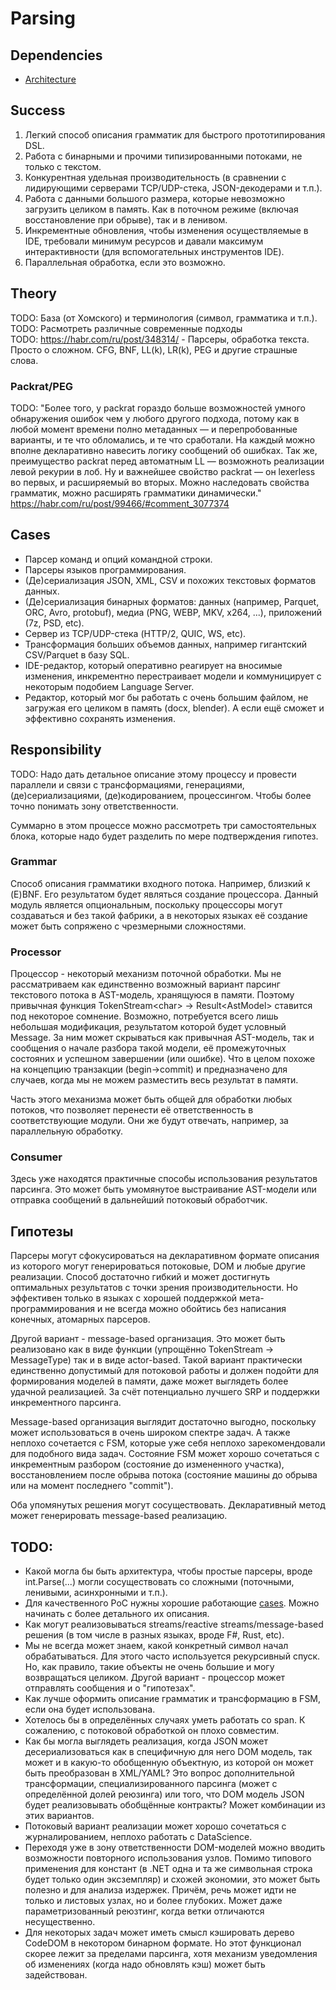 # Parsing

## Dependencies
* [Architecture](architecture.md)

## Success
1. Легкий способ описания грамматик для быстрого прототипирования DSL.
2. Работа с бинарными и прочими типизированными потоками, не только с текстом.
3. Конкурентная удельная производительность (в сравнении с лидирующими серверами
   TCP/UDP-стека, JSON-декодерами и т.п.).
4. Работа с данными большого размера, которые невозможно загрузить целиком в
   память. Как в поточном режиме (включая восстановление при обрыве), так и в
   ленивом.
5. Инкрементные обновления, чтобы изменения осуществляемые в IDE, требовали
   минимум ресурсов и давали максимум интерактивности (для вспомогательных
   инструментов IDE).
6. Параллельная обработка, если это возможно.

## Theory
TODO: База (от Хомского) и терминология (символ, грамматика и т.п.).  
TODO: Расмотреть различные современные подходы  
TODO: https://habr.com/ru/post/348314/ - Парсеры, обработка текста. Просто о
сложном. CFG, BNF, LL(k), LR(k), PEG и другие страшные слова.  

### Packrat/PEG
TODO: "Более того, у packrat гораздо больше возможностей умного обнаружения
ошибок чем у любого другого подхода, потому как в любой момент времени полно
метаданных — и перепробованные варианты, и те что обломались, и те что
сработали. На каждый можно вполне декларативно навесить логику сообщений об
ошибках. Так же, преимущество packrat перед автоматным LL — возможноть
реализации левой рекурии в лоб. Ну и важнейшее свойство packrat — он lexerless
во первых, и расширяемый во вторых. Можно наследовать свойства грамматик, можно
расширять грамматики динамически."
https://habr.com/ru/post/99466/#comment_3077374  

## Cases
* Парсер команд и опций командной строки.
* Парсеры языков программирования. 
* (Де)сериализация JSON, XML, CSV и похожих текстовых форматов данных.
* (Де)сериализация бинарных форматов: данных (например, Parquet, ORC, Avro,
  protobuf), медиа (PNG, WEBP, MKV, x264, ...), приложений (7z, PSD, etc).
* Сервер из TCP/UDP-стека (HTTP/2, QUIC, WS, etc).
* Трансформация больших объемов данных, например гигантский CSV/Parquet в
  базу SQL. 
* IDE-редактор, который оперативно реагирует на вносимые изменения,
  инкрементно перестраивает модели и коммуницирует с некоторым подобием
  Language Server.
* Редактор, который мог бы работать с очень большим файлом, не загружая его
  целиком в память (docx, blender). А если ещё сможет и эффективно сохранять
  изменения.

## Responsibility
TODO: Надо дать детальное описание этому процессу и провести параллели и связи с
трансформациями, генерациями, (де)сериализациями, (де)кодированием,
процессингом. Чтобы более точно понимать зону ответственности.  
  
Суммарно в этом процессе можно рассмотреть три самостоятельных блока, которые
надо будет разделить по мере подтверждения гипотез.

### Grammar
Способ описания грамматики входного потока. Например, близкий к (E)BNF. Его
результатом будет являться создание процессора. Данный модуль является
опциональным, поскольку процессоры могут создаваться и без такой фабрики, а в
некоторых языках её создание может быть сопряжено с чрезмерными сложностями.

### Processor
Процессор - некоторый механизм поточной обработки. Мы не рассматриваем как
единственно возможный вариант парсинг текстового потока в AST-модель, хранящуюся
в памяти. Поэтому привычная функция TokenStream&lt;char&gt; ->
Result&lt;AstModel&gt; ставится под некоторое сомнение. Возможно, потребуется
всего лишь небольшая модификация, результатом которой будет условный Message.
За ним может скрываться как привычная AST-модель, так и сообщения о начале
разбора такой модели, её промежуточных состояних и успешном завершении (или
ошибке). Что в целом похоже на концепцию транзакции (begin->commit) и
предназначено для случаев, когда мы не можем разместить весь результат в памяти.

Часть этого механизма может быть общей для обработки любых потоков, что
позволяет перенести её ответственность в соответствующие модули. Они же будут
отвечать, например, за параллельную обработку.

### Consumer
Здесь уже находятся практичные способы использования результатов парсинга.
Это может быть умомянутое выстраивание AST-модели или отправка сообщений в
дальнейший потоковый обработчик.

## Гипотезы
Парсеры могут сфокусироваться на декларативном формате описания из которого
могут генерироваться потоковые, DOM и любые другие реализации. Способ достаточно
гибкий и может достигнуть оптимальных результатов с точки зрения
производительности. Но эффективен только в языках с хорошей поддержкой
мета-программирования и не всегда можно обойтись без написания конечных,
атомарных парсеров.

Другой вариант - message-based организация. Это может быть реализовано как в
виде функции (упрощённо TokenStream &rarr; MessageType) так и в виде
actor-based. Такой вариант практически единственно допустимый для потоковой
работы и должен подойти для формирования моделей в памяти, даже может выглядеть
более удачной реализацией. За счёт потенциально лучшего SRP и поддержки
инкрементного парсинга. 

Message-based организация выглядит достаточно выгодно, поскольку может
использоваться в очень широком спектре задач. А также неплохо сочетается с FSM,
которые уже себя неплохо зарекомендовали для подобного вида задач. Состояние
FSM может хорошо сочетаться с инкрементным разбором (состояние до измененного
участка), восстановлением после обрыва потока (состояние машины до обрыва или
на момент последнего "commit").

Оба упомянутых решения могут сосуществовать. Декларативный метод может
генерировать message-based реализацию.

## TODO:
* Какой могла бы быть архитектура, чтобы простые парсеры, вроде int.Parse(...)
  могли сосуществовать со сложными (поточными, ленивыми, асинхронными и т.п.).
* Для качественного PoC нужны хорошие работающие [cases](#cases). Можно начинать
  с более детального их описания.
* Как могут реализовываться streams/reactive streams/message-based решения (в
  том числе в разных языках, вроде F#, Rust, etc).
* Мы не всегда может знаем, какой конкретный символ начал обрабатываться. Для
  этого часто используется рекурсивный спуск. Но, как правило, такие объекты не
  очень большие и могу возвращаться целиком. Другой вариант - процессор может
  отправлять сообщения и о "гипотезах".
* Как лучше оформить описание грамматик и трансформацию в FSM, если она будет
  использована.
* Хотелось бы в определённых случаях уметь работать со span. К сожалению, с
  потоковой обработкой он плохо совместим.
* Как бы могла выглядеть реализация, когда JSON может десериализоваться как
  в специфичную для него DOM модель, так может и в какую-то обобщенную
  объектную, из которой он может быть преобразован в XML/YAML? Это вопрос
  дополнительной трансформации, специализированного парсинга (может с
  определённой долей реюзинга) или того, что DOM модель JSON будет реализовывать
  обобщённые контракты? Может комбинации из этих вариантов.
* Потоковый вариант реализации может хорошо сочетаться с журналированием,
  неплохо работать с DataScience.
* Переходя уже в зону ответственности DOM-моделей можно вводить возможности
  повторного использования узлов. Помимо типового применения для констант
  (в .NET одна и та же символьная строка будет только один эксземпляр) и
  схожей экономии, это может быть полезно и для анализа издержек. Причём, речь
  может идти не только и листовых узлах, но и более глубоких. Может даже
  параметризованный реюзтинг, когда ветки отличаются несущественно.
* Для некоторых задач может иметь смысл кэшировать дерево CodeDOM в некотором
  бинарном формате. Но этот функционал скорее лежит за пределами парсинга,
  хотя механизм уведомления об изменениях (когда надо обновлять кэш) может быть
  задействован.
